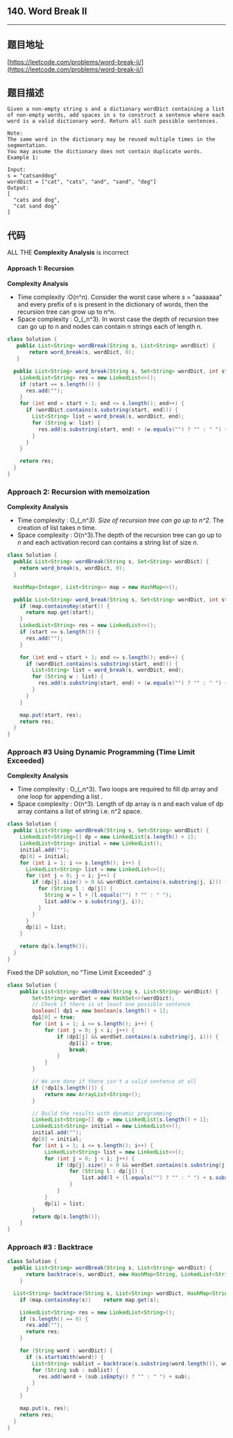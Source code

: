 ## 140. Word Break II

----
## 题目地址

[https://leetcode.com/problems/word-break-ii/](https://leetcode.com/problems/word-break-ii/)

## 题目描述

```text
Given a non-empty string s and a dictionary wordDict containing a list of non-empty words, add spaces in s to construct a sentence where each word is a valid dictionary word. Return all such possible sentences.

Note:
The same word in the dictionary may be reused multiple times in the segmentation.
You may assume the dictionary does not contain duplicate words.
Example 1:

Input:
s = "catsanddog"
wordDict = ["cat", "cats", "and", "sand", "dog"]
Output:
[
  "cats and dog",
  "cat sand dog"
]
```

## 代码

ALL THE **Complexity Analysis** is incorrect

#### Approach 1: Recursion

**Complexity Analysis**

* Time complexity :O\(n^n\). Consider the worst case where _s_ = "aaaaaaa" and every prefix of s is present in the dictionary of words, then the recursion tree can grow up to n^n.
* Space complexity : O_\(_n^3\). In worst case the depth of recursion tree can go up to n and nodes can contain n strings each of length n.

```java
class Solution {
   public List<String> wordBreak(String s, List<String> wordDict) {
       return word_break(s, wordDict, 0); 
   }

  public List<String> word_break(String s, Set<String> wordDict, int start) {
    LinkedList<String> res = new LinkedList<>();
    if (start == s.length()) {
      res.add("");
    }
    for (int end = start + 1; end <= s.length(); end++) {
      if (wordDict.contains(s.substring(start, end))) {
        List<String> list = word_break(s, wordDict, end);
        for (String w: list) {
          res.add(s.substring(start, end) + (w.equals("") ? "" : " ") + w);
        }
      }
    }

    return res;
  }
}
```

### Approach 2: Recursion with memoization

**Complexity Analysis**

* Time complexity : O_\(_n^_3\). Size of recursion tree can go up to n^2_. The creation of list takes _n_ time.
* Space complexity : O\(n^3\).The depth of the recursion tree can go up to _n_ and each activation record can contains a string list of size _n_.

```java
class Solution {
  public List<String> wordBreak(String s, Set<String> wordDict) {
    return word_break(s, wordDict, 0);
  }

  HashMap<Integer, List<String>> map = new HashMap<>();

  public List<String> word_break(String s, Set<String> wordDict, int start) {
    if (map.containsKey(start)) {
      return map.get(start);
    }
    LinkedList<String> res = new LinkedList<>();
    if (start == s.length()) {
      res.add("");
    }

    for (int end = start + 1; end <= s.length(); end++) {
      if (wordDict.contains(s.substring(start, end))) {
        List<String> list = word_break(s, wordDict, end);
        for (String w : list) {
          res.add(s.substring(start, end) + (w.equals("") ? "" : " ") + w);
        }
      }
    }

    map.put(start, res);
    return res;
  }
}
```

### Approach \#3 Using Dynamic Programming \(Time Limit Exceeded\)

**Complexity Analysis**

* Time complexity : O_\(_n^3\). Two loops are required to fill dp array and one loop for appending a list .
* Space complexity : O\(n^3\). Length of dp array is _n_ and each value of dp array contains a list of string i.e. n^2 space.

```java
class Solution {
  public List<String> wordBreak(String s, Set<String> wordDict) {
    LinkedList<String>[] dp = new LinkedList[s.length() + 1];
    LinkedList<String> initial = new LinkedList();
    initial.add("");
    dp[0] = initial;
    for (int i = 1; i <= s.length(); i++) {
      LinkedList<String> list = new LinkedList<>();
      for (int j = 0; j < i; j++) {
        if (dp[j].size() > 0 && wordDict.contains(s.substring(j, i))) {
          for (String l : dp[j]) {
            String w = l + (l.equals("") ? "" : " ");
            list.add(w + s.substring(j, i));
          }
        }
      }
      dp[i] = list;
    }

    return dp[s.length()];
  }
}
```

Fixed the DP solution, no "Time Limit Exceeded" :\)

```java
class Solution {
    public List<String> wordBreak(String s, List<String> wordDict) {
        Set<String> wordSet = new HashSet<>(wordDict);
        // Check if there is at least one possible sentence
        boolean[] dp1 = new boolean[s.length() + 1];
        dp1[0] = true;
        for (int i = 1; i <= s.length(); i++) {
            for (int j = 0; j < i; j++) {
                if (dp1[j] && wordSet.contains(s.substring(j, i))) {
                    dp1[i] = true;
                    break;
                }
            }
        }

        // We are done if there isn't a valid sentence at all
        if (!dp1[s.length()]) {
            return new ArrayList<String>();
        }

        // Build the results with dynamic programming
        LinkedList<String>[] dp = new LinkedList[s.length() + 1];
        LinkedList<String> initial = new LinkedList<>();
        initial.add("");
        dp[0] = initial;
        for (int i = 1; i <= s.length(); i++) {
            LinkedList<String> list = new LinkedList<>();
            for (int j = 0; j < i; j++) {
                if (dp[j].size() > 0 && wordSet.contains(s.substring(j, i))) {
                    for (String l : dp[j]) {
                        list.add(l + (l.equals("") ? "" : " ") + s.substring(j, i));
                    }
                }
            }
            dp[i] = list;
        }
        return dp[s.length()];
    }
}
```

### Approach \#3 : Backtrace

```java
class Solution {
  public List<String> wordBreak(String s, List<String> wordDict) {
      return backtrace(s, wordDict, new HashMap<String, LinkedList<String>>());
    }

  List<String> backtrace(String s, List<String> wordDict, HashMap<String, LinkedList<String>> map) {
    if (map.containsKey(s))    return map.get(s);

    LinkedList<String> res = new LinkedList<String>();
    if (s.length() == 0) {
      res.add("");
      return res;
    }

    for (String word : wordDict) {
      if (s.startsWith(word)) {
        List<String> sublist = backtrace(s.substring(word.length()), wordDict, map);
        for (String sub : sublist) {
          res.add(word + (sub.isEmpty() ? "" : " ") + sub);
        }
      }
    }

    map.put(s, res);
    return res;
  }
}
```

